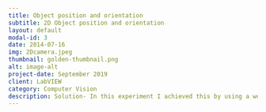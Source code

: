 ```yaml
---
title: Object position and orientation
subtitle: 2D Object position and orientation
layout: default
modal-id: 3
date: 2014-07-16
img: 2Dcamera.jpeg
thumbnail: golden-thumbnail.png
alt: image-alt
project-date: September 2019
client: LabVIEW
category: Computer Vision
description: Solution- In this experiment I achieved this by using a webcam and LabVIEW software. The object can be located with the help of three co-ordinates i.e. by measuring distance in X, Y and Z direction. In our case I assumed the camera to be at the fixed distance from the object plane which means my distance in Z direction of rotation i.e. along Z direction.
---
```

